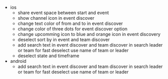 - ios
	- share event space between start and event
	- show channel icon in event discover
	- change text color of from and to in event discover
	- change color of three dots for event discover option
	- change upcomming icon to blue and orange icon in event discovery
	- deselect sort by in event and team discover
	- add search text in event discover and team discover in search leader or team for fast deselect use name of team or leader
	- deselect state and timeframe
- android 
	- add search text in event discover and team discover in search leader or team for fast deselect use name of team or leader